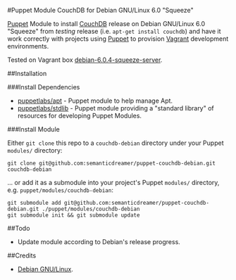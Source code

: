 #Puppet Module CouchDB for Debian GNU/Linux 6.0 "Squeeze"

[Puppet][puppet] Module to install [CouchDB][couchdb] release on Debian GNU/Linux 6.0 "Squeeze" from *testing* release (i.e. `apt-get install couchdb`) and have it work correctly with projects using [Puppet][puppet] to provision [Vagrant][vagrant] development environments.

Tested on Vagrant box [debian-6.0.4-squeeze-server][debian-6.0.4-squeeze-server].

##Installation

###Install Dependencies

* [puppetlabs/apt](https://github.com/puppetlabs/puppet-apt) - Puppet module to help manage Apt.
* [puppetlabs/stdlib](https://github.com/puppetlabs/puppetlabs-stdlib) - Puppet module providing a "standard library" of resources for developing Puppet Modules.

###Install Module

Either `git clone` this repo to a `couchdb-debian` directory under your Puppet `modules/` directory:

    git clone git@github.com:semanticdreamer/puppet-couchdb-debian.git couchdb-debian

... or add it as a submodule into your project's Puppet `modules/` directory, e.g. `puppet/modules/couchdb-debian`:

	git submodule add git@github.com:semanticdreamer/puppet-couchdb-debian.git ./puppet/modules/couchdb-debian
	git submodule init && git submodule update
	
##Todo

* Update module according to Debian's release progress.

##Credits

* [Debian GNU/Linux][debian].

[puppet]: http://projects.puppetlabs.com/projects/puppet "Puppet"
[vagrant]: http://vagrantup.com/ "Vagrant"
[couchdb]: http://couchdb.apache.org/ "CouchDB"
[debian-6.0.4-squeeze-server]: https://github.com/semanticdreamer/veewee-vagrant-box-definitions "debian-6.0.4-squeeze-server"
[debian]: http://www.debian.org/ "Debian GNU/Linux"